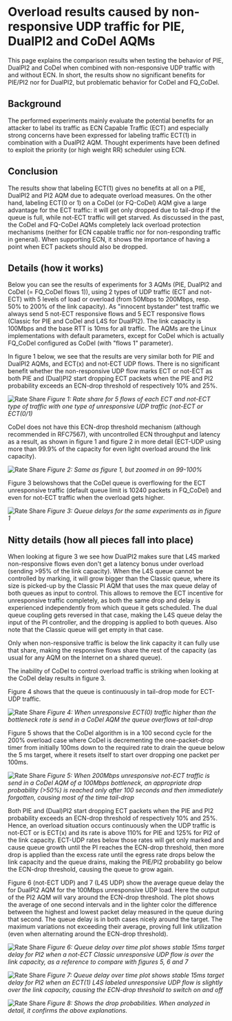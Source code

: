 # Overload results caused by non-responsive UDP traffic for PIE, DualPI2 and CoDel AQMs

This page explains the comparison results when testing the behavior of 
PIE, DualPI2 and CoDel when combined with non-responsive UDP traffic with and without ECN. 
In short, the results show no significant benefits for PIE/PI2 nor for DualPI2, 
but problematic behavior for CoDel and FQ_CoDel.

## Background
The performed experiments mainly evaluate the potential benefits for an attacker to 
label its traffic as ECN Capable Traffic (ECT) and especially strong concerns have 
been expressed for labeling traffic ECT(1) in combination with a DualPI2 AQM. 
Thought experiments have been defined to exploit the priority (or high weight RR) 
scheduler using ECN.

## Conclusion
The results show that labeling ECT(1) gives no benefits at all on a PIE, DualPI2 and PI2 AQM due to adequate overload measures. 
On the other hand, labeling ECT(0 or 1) on a CoDel (or FQ-CoDel) AQM give a 
large advantage for the ECT traffic: it will get only dropped due to tail-drop if the queue is full, 
while not-ECT traffic will get starved. As discussed in the past, the CoDel and FQ-CoDel AQMs completely lack 
overload protection mechanisms (neither for ECN capable traffic nor for non-responding traffic in general). 
When supporting ECN, it shows the importance of having a point when ECT packets should also be dropped.

## Details (how it works)
Below you can see the results of experiments for 3 AQMs (PIE, DualPI2 and CoDel (= FQ_CoDel flows 1)), 
using 2 types of UDP traffic (ECT and not-ECT) with 5 levels of load or overload (from 50Mbps to 200Mbps, resp. 50% to 200% of the link capacity).
As "innocent bystander" test traffic we always send 5 not-ECT responsive flows and 5 ECT responsive flows (Classic for PIE and CoDel and L4S for DualPI2).
The link capacity is 100Mbps and the base RTT is 10ms for all traffic.
The AQMs are the Linux implementations with default parameters, except for CoDel 
which is actually FQ_CoDel configured as CoDel (with "flows 1" parameter). 

In figure 1 below, we see that the results are very similar both for PIE and DualPI2 AQMs, and ECT(x) and not-ECT UDP flows. 
There is no significant benefit whether the non-responsive UDP flow marks ECT or not-ECT as both PIE and (Dual)PI2 start 
dropping ECT packets when the PIE and PI2 probability exceeds an ECN-drop threshold of respectively 10% and 25%.

![Rate Share](https://l4steam.github.io/overload-results/overload_plots/overload_rs.png)
*Figure 1: Rate share for 5 flows of each ECT and not-ECT type of traffic with one type of unresponsive UDP traffic (not-ECT or ECT(0/1)*

CoDel does not have this ECN-drop threshold mechanism (although recommended in RFC7567), with uncontrolled ECN throughput and latency as a result,
as shown in figure 1 and figure 2 in more detail (ECT-UDP using more than 99.9% of the capacity for even light overload around the link capacity). 

![Rate Share](https://l4steam.github.io/overload-results/overload_plots/overload_rs99.png)
*Figure 2: Same as figure 1, but zoomed in on 99-100%*

Figure 3 belowshows that the CoDel queue is overflowing for the ECT unresponsive traffic (default queue limit is 10240 packets in FQ_CoDel) and even for not-ECT traffic when the overload gets higher.

![Rate Share](https://l4steam.github.io/overload-results/overload_plots/overload_qd.png)
*Figure 3: Queue delays for the same experiments as in figure 1*


## Nitty details (how all pieces fall into place)
When looking at figure 3 we see how DualPI2 makes sure that L4S marked non-responsive flows even don't get a latency bonus under overload (sending >95% of the link capacity).
When the L4S queue cannot be controlled by marking, it will grow bigger than the Classic queue, where its size is picked-up 
by the Classic PI AQM that uses the max queue delay of both queues as input to control.
This allows to remove the ECT incentive for unresponsive traffic completely, as both the same drop and delay is experienced independently from which queue it gets scheduled. 
The dual queue coupling gets reversed in that case, making the L4S queue delay the input of the PI controller, 
and the dropping is applied to both queues. Also note that the Classic queue will get empty in that case.

Only when non-responsive traffic is below the link capacity it can fully use that share, making the responsive flows share the rest of the capacity (as usual for any AQM on the Internet on a shared queue).

The inability of CoDel to control overload traffic is striking when looking at the CoDel delay results in figure 3. 

Figure 4 shows that the queue is continuously in tail-drop mode for ECT-UDP traffic.

![Rate Share](https://l4steam.github.io/overload-results/overload_plots/qd_codel_ect0udp200.png)
*Figure 4: When unresponsive ECT(0) traffic higher than the bottleneck rate is send in a CoDel AQM the queue overflows at tail-drop*

Figure 5 shows that the CoDel algorithm is in a 100 second cycle for the 200% overload case 
where CoDel is decrementing the one-packet-drop timer from initially 100ms down to the required rate to drain the queue 
below the 5 ms target, where it resets itself to start over dropping one packet per 100ms.

![Rate Share](https://l4steam.github.io/overload-results/overload_plots/qd_codel_notectudp200.png)
*Figure 5: When 200Mbps unresponsive not-ECT traffic is send in a CoDel AQM of a 100Mbps bottleneck, an appropriate drop probability (>50%) is reached only after 100 seconds and then immediately forgotten, causing most of the time tail-drop*

Both PIE and (Dual)PI2 start dropping ECT packets when the PIE and PI2 probability 
exceeds an ECN-drop threshold of respectively 10% and 25%.
Hence, an overload situation occurs continuously when the UDP traffic is not-ECT or is ECT(x) 
and its rate is above 110% for PIE and 125% for PI2 of the link capacity. 
ECT-UDP rates below those rates will get only marked and cause queue growth until the PI reaches the ECN-drop threshold, 
then more drop is applied than the excess rate until the egress rate drops below the link capacity and the queue drains, 
making the PIE/PI2 probability go below the ECN-drop threshold, causing the queue to grow again.

Figure 6 (not-ECT UDP) and 7 (L4S UDP) show the average queue delay the for DualPI2 AQM for the 100Mbps unresponsive UDP load. 
Here the output of the PI2 AQM will vary around the ECN-drop threshold. The plot shows the average of one second intervals and in the lighter color the 
difference between the highest and lowest packet delay measured in the queue during that second. 
The queue delay is in both cases nicely around the target. The maximum variations not exceeding their average, proving full link utilization (even when alternating around the ECN-drop threshold).

![Rate Share](https://l4steam.github.io/overload-results/overload_plots/qd_dualpi2_notectudp100.png)
*Figure 6: Queue delay over time plot shows stable 15ms target delay for PI2 when a not-ECT Classic unresponsive UDP flow is over the link capacity, as a reference to compare with figures 5, 6 and 7*

![Rate Share](https://l4steam.github.io/overload-results/overload_plots/qd_dualpi2_ect1udp100.png)
*Figure 7: Queue delay over time plot shows stable 15ms target delay for PI2 when an ECT(1) L4S labeled unresponsive UDP flow is slightly over the link capacity, causing the ECN-drop threshold to switch on and off*

![Rate Share](https://l4steam.github.io/overload-results/overload_plots/overload_dm.png)
*Figure 8: Shows the drop probabilities. When analyzed in detail, it confirms the above explanations.*


